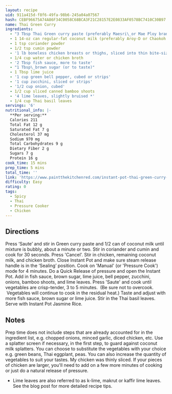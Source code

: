 ```yaml
---
layout: recipe
uid: 911a415d-f8f6-49fa-98b6-245a04a07567
hash: CEBF96675A74A86F34C0058C68BCA3F21C28157E2E0833AF0578BC7410C30B97
name: Thai Green Curry
ingredients:
  - "3 Tbsp Thai Green curry paste (preferably Maesri\_or Mae Ploy brand)"
  - 1 14-oz can regular-fat coconut milk (preferably Aroy-D or Chaokoh brand)
  - 1 tsp coriander powder
  - 1/2 tsp cumin powder
  - '1 lb boneless chicken breasts or thighs, sliced into thin bite-size pieces'
  - 1/4 cup water or chicken broth
  - '2 Tbsp fish sauce, more to taste'
  - "1 Tbsp\_brown sugar (or to taste)"
  - 1 Tbsp lime juice
  - '1 cup green bell pepper, cubed or strips'
  - '1 cup zucchini, sliced or strips'
  - '1/2 cup onion, cubed'
  - 1/2 cup sliced canned bamboo shoots
  - '4 lime leaves, slightly bruised *'
  - 1/4 cup Thai basil leaves
servings: '6'
nutritional_info: |-
  **Per serving:**
  Calories 211
  Total Fat 12 g
  Saturated Fat 7 g
  Cholesterol 37 mg
  Sodium 970 mg
  Total Carbohydrates 9 g
  Dietary Fiber 2 g
  Sugars 7 g
  Protein 16 g
cook_time: 15 mins
prep_time: 5 mins
total_time: ''
link: 'https://www.paintthekitchenred.com/instant-pot-thai-green-curry-with-chicken/'
difficulty: Easy
rating: 0
tags:
  - Spicy
  - Thai
  - Pressure Cooker
  - Chicken
---
```


## Directions

Press ‘Saute’ and stir in Green curry paste and 1/2 can of coconut milk until mixture is bubbly, about a minute or two.
Stir in coriander and cumin and cook for 30 seconds.
Press 'Cancel'.
Stir in chicken, remaining coconut milk, and chicken broth.
Close Instant Pot and make sure steam release handle is in the ‘Sealing’ position.
Cook on 'Manual' (or 'Pressure Cook') mode for 4 minutes.
Do a Quick Release of pressure and open the Instant Pot.
Add in fish sauce, brown sugar, lime juice, bell pepper, zucchini, onions, bamboo shoots, and lime leaves.
Press 'Saute' and cook until vegetables are crisp-tender, 3 to 5 minutes.  (Be sure not to overcook.  Vegetables will continue to cook in the residual heat.)
Taste and adjust with more fish sauce, brown sugar or lime juice.
Stir in the Thai basil leaves.
Serve with Instant Pot Jasmine Rice.
## Notes

Prep time does not include steps that are already accounted for in the ingredient list, e.g. chopped onions, minced garlic, diced chicken, etc.
Use a splatter screen if necessary, in the first step, to guard against coconut milk splatters.
You can choose to substitute the vegetables with your choice e.g. green beans, Thai eggplant, peas.
You can also increase the quantity of vegetables to suit your tastes.
My chicken was thinly sliced. If your pieces of chicken are larger, you'll need to add on a few more minutes of cooking or just do a natural release of pressure.
* Lime leaves are also referred to as k-lime, makrut or kaffir lime leaves.
See the blog post for more detailed recipe tips.
